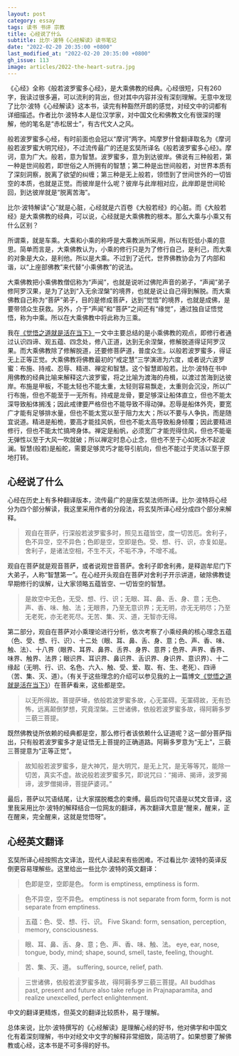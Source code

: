 ```yaml
---
layout: post
category: essay
tags: 读书 书评 宗教
title: 心经说了什么
subtitle: 比尔·波特《心经解读》读书笔记
date: "2022-02-20 20:35:00 +0800"
last_modified_at: "2022-02-20 20:35:00 +0800"
gh_issue: 113
image: articles/2022-the-heart-sutra.jpg
---
```


《心经》全称《般若波罗蜜多心经》，是大乘佛教的经典。心经很短，只有260字，我读过很多遍，可以流利的背出，但对其中内容并没有深刻理解。无意中发现了比尔·波特《心经解读》这本书，读完有种豁然开朗的感觉，对经文中的词都有详细描述。作者比尔·波特本人是位汉学家，对中国文化和佛教文化有很深的理解，他的笔名是“赤松居士”，有古代文人之风。

般若波罗蜜多心经，有时前面也会冠以“摩诃”两字。鸠摩罗什曾翻译取名为《摩诃般若波罗蜜大明咒经》，不过流传最广的还是玄奘所译名《般若波罗蜜多心经》。摩诃，意为广大。般若，意为智慧。波罗蜜多，意为到达彼岸。佛说有三种般若，第一种是世间般若，即世俗之人所拥有的智慧；第二种是出世间般若，对世界本质有了深刻洞察，脱离了欲望的纠缠；第三种是无上般若，领悟到了世间世外的一切皆空的本质，也就是正觉。而彼岸是什么呢？彼岸与此岸相对应，此岸即是世间轮回，到达彼岸就是“脱离苦海”。

比尔·波特解读“心”就是心脏，心经就是六百卷《大般若经》的心脏。而《大般若经》是大乘佛教的经典，可以说，心经就是大乘佛教的根本。那么大乘与小乘又有什么区别？

所谓乘，就是车乘。大乘和小乘的称呼是大乘教派所采用，所以有贬低小乘的意思。简单而言是，大乘佛教认为，小乘的修行只是为了修行自己，是利己，而大乘的对象是大众，是利他。所以是大乘。不过到了近代，世界佛教协会为了内部和谐，以“上座部佛教”来代替“小乘佛教”的说法。

大乘佛教把小乘佛教僧侣称为“声闻”，也就是说听过佛陀声音的弟子，“声闻”弟子修阿罗汉果，是为了达到“入无余涅槃”的境界，也就是说让自己得到解脱。而大乘佛教自己称为“菩萨”弟子，目的是修成菩萨，达到“觉悟”的境界，也就是成佛，是要带领众生获救。另外，介于“声闻”和“菩萨”之间还有“缘觉”，通过独自证悟觉悟，称为中乘。所以在大乘佛教中将此称为三乘。

我在[《觉悟之道就是活在当下》](/articles/old-path-white-clouds)一文中主要总结的是小乘佛教的观点，即修行者通过认识四谛、观五蕴、四念处，修八正道，达到无余涅槃，修解脱道得证阿罗汉果。而大乘佛教除了修解脱道，还要修菩萨道，普度众生。以般若波罗蜜多，得证无上正等正觉。大乘佛教将佛教最初的“戒定慧”三学演进为六度，或者说六波罗蜜：布施、持戒、忍辱、精进、禅定和智慧。这个智慧即般若。比尔·波特在书中用佛教的经典比喻来解释这六波罗蜜，将之比喻为渡海的舟楫，以渡过苦海到达彼岸。布施是甲板，不能太轻也不能太重，太轻则容易飘走，太重则会沉没，所以广行布施，但也不能至于一无所有。持戒是龙骨，要足够深让船体直立，但也不能太深导致船体搁浅；因此戒律要严格但也不能导致不得动弹。忍辱是船体外壳，要宽广才能有足够排水量，但也不能太宽以至于阻力太大；所以不要与人争执，而是随宜说道。精进是船桅，要高才能挂风帆，但也不能太高导致船身倾覆；因此要精进修行，但也不能太忙搞垮身体。禅定是船帆，必须宽广才能兜得住风，但也不能毫无弹性以至于大风一吹就破；所以禅定时息心止念，但也不至于心如死水不起波澜。智慧(般若)是船舵，需要足够灵巧才能导引航向，但也不能过于灵活以至于原地打转。

## 心经说了什么

心经在历史上有多种翻译版本，流传最广的是唐玄奘法师所译。比尔·波特将心经分为四个部分解读，我这里采用作者的分段法，将玄奘所译心经分成四个部分来解释。

> 观自在菩萨，行深般若波罗蜜多时，照见五蕴皆空，度一切苦厄。舍利子，色不异空，空不异色；色即是空，空即是色。受、想、行、识，亦复如是。舍利子，是诸法空相，不生不灭，不垢不净，不增不减。
> 

观自在菩萨就是观音菩萨，或者说观世音菩萨。舍利子即舍利弗，是释迦牟尼门下大弟子，人称“智慧第一”。在心经开头观自在菩萨对舍利子开示讲道，破除佛教徒早期修行的误解，让大家领略五蕴皆空、一切皆空的智慧。

> 是故空中无色，无受、想、行、识；无眼、耳、鼻、舌、身、意；无色、声、香、味、触、法；无眼界，乃至无意识界；无无明，亦无无明尽；乃至无老死，亦无老死尽。无苦、集、灭、道，无智亦无得。
> 

第二部分，观自在菩萨对小乘理论进行分析，依次考察了小乘经典的核心理念五蕴（色、受、想、行、识）、十二处（眼、耳、鼻、舌、身、意；色、声、香、味、触、法）、十八界（眼界、耳界、鼻界、舌界、身界、意界；色界、声界、香界、味界、触界、法界；眼识界、耳识界、鼻识界、舌识界、身识界、意识界）、十二缘起（无明、行、识、名色、六入、触、受、爱、取、有、生、老死）、四谛（苦、集、灭、道）。（有关于这些理念的介绍可以参见我的上一篇博文[《觉悟之道就是活在当下》](/articles/old-path-white-clouds)）在菩萨看来，这些都是空。

> 以无所得故。菩提萨埵，依般若波罗蜜多故，心无罣碍。无罣碍故，无有恐怖，远离颠倒梦想，究竟涅槃。三世诸佛，依般若波罗蜜多故，得阿耨多罗三藐三菩提。
> 

既然佛教徒所依赖的经典都是空，那么修行者该依赖什么证道呢？这一部分菩萨指出，只有般若波罗蜜多才是证悟无上菩提的正确道路。阿耨多罗意为“无上”，三藐三菩提意为“正等正觉”。

> 故知般若波罗蜜多，是大神咒，是大明咒，是无上咒，是无等等咒，能除一切苦，真实不虚。故说般若波罗蜜多咒，即说咒曰：“揭谛、揭谛，波罗揭谛，波罗僧揭谛，菩提萨婆诃。”
> 

最后，菩萨以咒语结尾，让大家摆脱概念的束缚。最后四句咒语是以梵文音译，这里我采用比尔·波特的解释结合一位网友的翻译，再次翻译大意是“醒来，醒来，正在醒来，完全醒来，这就是觉悟呀”。

## 心经英文翻译

玄奘所译心经按照古文译法，现代人读起来有些困难。不过看比尔·波特的英译反倒更容易理解些。这里给出一些比尔·波特的英文翻译：

> 色即是空，空即是色。 form is emptiness, emptiness is form.
> 

> 色不异空，空不异色。 emptiness is not separate from form, form is not separate from emptiness.
> 

> 五蕴：色、受、想、行、识。 Five Skand: form, sensation, perception, memory, consciousness.
> 

> 眼、耳、鼻、舌、身、意；色、声、香、味、触、法。 eye, ear, nose, tongue, body, mind; shape, sound, smell, taste, feeling, thought.
> 

> 苦、集、灭、道。 suffering, source, relief, path.
> 

> 三世诸佛，依般若波罗蜜多故，得阿耨多罗三藐三菩提。All buddhas past, present and future also take refuge in Prajnaparamita, and realize unexcelled, perfect enlightenment.
> 

中文的翻译更精炼，但英文的翻译比较质朴，易于理解。

总体来说，比尔·波特撰写的《心经解读》是理解心经的好书，他对佛学和中国文化有着深刻理解，书中对经文中文字的解释非常细致，简洁明了。如果想要了解佛教或心经，这本书是不可多得的好书。
